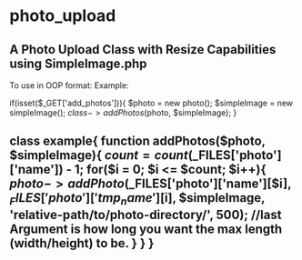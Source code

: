# photo_upload
A Photo Upload Class with Resize Capabilities using SimpleImage.php
-------------------------------------------------------------------------------
To use in OOP format:
Example:

if(isset($_GET['add_photos'])){
  $photo = new photo();
  $simpleImage = new simpleImage();
  $class->addPhotos($photo, $simpleImage);
}

class example{
  function addPhotos($photo, $simpleImage){
    $count = count($_FILES['photo']['name']) - 1;
    for($i = 0; $i <= $count; $i++){
      $photo->addPhoto($_FILES['photo']['name'][$i], $_FILES['photo']['tmp_name'][$i], $simpleImage, 'relative-path/to/photo-directory/', 500); //last Argument is how long you want the max length (width/height) to be.
    }
  }
}
-------------------------------------------------------------------------------
